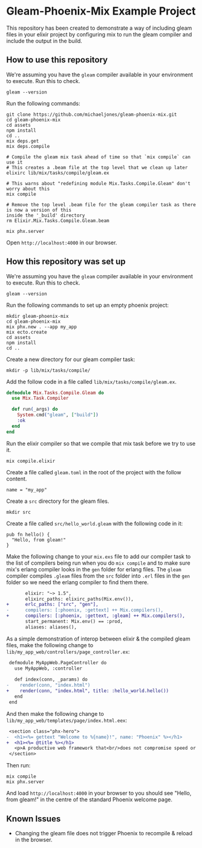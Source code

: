 
# Gleam-Phoenix-Mix Example Project

This repository has been created to demonstrate a way of including gleam files in your elixir
project by configuring mix to run the gleam compiler and include the output in the build.

## How to use this repository

We're assuming you have the `gleam` compiler available in your environment to execute. Run this to
check.
```
gleam --version
```

Run the following commands:
```
git clone https://github.com/michaeljones/gleam-phoenix-mix.git
cd gleam-phoenix-mix
cd assets
npm install
cd ..
mix deps.get
mix deps.compile

# Compile the gleam mix task ahead of time so that `mix compile` can use it
# This creates a .beam file at the top level that we clean up later
elixirc lib/mix/tasks/compile/gleam.ex

# This warns about "redefining module Mix.Tasks.Compile.Gleam" don't worry about this
mix compile

# Remove the top level .beam file for the gleam compiler task as there is now a version of this
inside the '_build' directory
rm Elixir.Mix.Tasks.Compile.Gleam.beam

mix phx.server
```

Open `http://localhost:4000` in our browser.

## How this repository was set up

We're assuming you have the `gleam` compiler available in your environment to execute. Run this to
check.
```
gleam --version
```

Run the following commands to set up an empty phoenix project:
```
mkdir gleam-phoenix-mix
cd gleam-phoenix-mix
mix phx.new . --app my_app
mix ecto.create
cd assets 
npm install
cd ..
```

Create a new directory for our gleam compiler task:
```
mkdir -p lib/mix/tasks/compile/
```

Add the follow code in a file called `lib/mix/tasks/compile/gleam.ex`.
```elixir
defmodule Mix.Tasks.Compile.Gleam do
  use Mix.Task.Compiler

  def run(_args) do
    System.cmd("gleam", ["build"])
    :ok
  end
end
```

Run the elixir compiler so that we compile that mix task before we try to use it.
```
mix compile.elixir
```

Create a file called `gleam.toml` in the root of the project with the follow content.
```
name = "my_app"
```

Create a `src` directory for the gleam files.
```
mkdir src
```

Create a file called `src/hello_world.gleam` with the following code in it:
```
pub fn hello() {
  "Hello, from gleam!"
}
```

Make the following change to your `mix.exs` file to add our compiler task to the list of compilers
being run when you do `mix compile` and to make sure mix's erlang compiler looks in the `gen` folder
for erlang files. The `gleam` compiler compiles `.gleam` files from the `src` folder into `.erl`
files in the `gen` folder so we need the erlang compiler to find them there.
```diff
       elixir: "~> 1.5",
       elixirc_paths: elixirc_paths(Mix.env()),
+      erlc_paths: ["src", "gen"],
-      compilers: [:phoenix, :gettext] ++ Mix.compilers(),
+      compilers: [:phoenix, :gettext, :gleam] ++ Mix.compilers(),
       start_permanent: Mix.env() == :prod,
       aliases: aliases(),
```

As a simple demonstration of interop between elixir & the compiled gleam files, make the following
change to `lib/my_app_web/controllers/page_controller.ex`:
```diff
 defmodule MyAppWeb.PageController do
   use MyAppWeb, :controller
 
   def index(conn, _params) do
-    render(conn, "index.html")
+    render(conn, "index.html", title: :hello_world.hello())
   end
 end
```

And then make the following change to `lib/my_app_web/templates/page/index.html.eex`:
```diff
 <section class="phx-hero">
-  <h1><%= gettext "Welcome to %{name}!", name: "Phoenix" %></h1>
+  <h1><%= @title %></h1>
   <p>A productive web framework that<br/>does not compromise speed or maintainability.</p>
 </section>
```

Then run:
```
mix compile
mix phx.server
```

And load `http://localhost:4000` in your browser to you should see "Hello, from gleam!" in the
centre of the standard Phoenix welcome page.

## Known Issues

- Changing the gleam file does not trigger Phoenix to recompile & reload in the browser.
